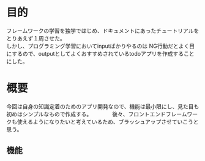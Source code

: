 # 目的
フレームワークの学習を独学ではじめ、ドキュメントにあったチュートリアルをとりあえず１周させた。  
しかし、プログラミング学習においてinputばかりやるのは NG行動だとよく目にするので、outputとしてよくおすすめされているtodoアプリを作成することにした。

# 概要
今回は自身の知識定着のためのアプリ開発なので、機能は最小限にし、見た目も初めはシンプルなもので作成する。　　　　
後々、フロントエンドフレームワークも使えるようになりたいと考えているため、ブラッシュアップさせていこうと思う。
## 機能
